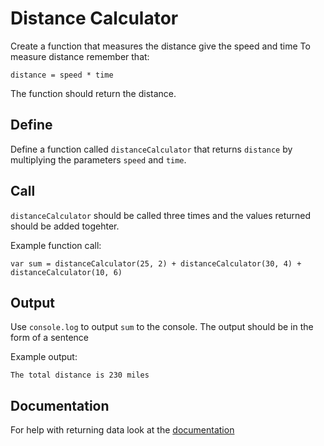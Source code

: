 # Distance Calculator

Create a function that measures the distance give the speed and time
To measure distance remember that:

```
distance = speed * time
```

The function should return the distance.

## Define

Define a function called `distanceCalculator` that returns `distance` by multiplying the parameters `speed` and `time`.

## Call
`distanceCalculator` should be called three times and the values returned should be added togehter.

Example function call:
```
var sum = distanceCalculator(25, 2) + distanceCalculator(30, 4) + distanceCalculator(10, 6)
```

## Output
Use `console.log` to output `sum` to the console. The output should be in the form of a sentence

Example output:
```
The total distance is 230 miles
```

## Documentation
For help with returning data look at the [documentation]()
